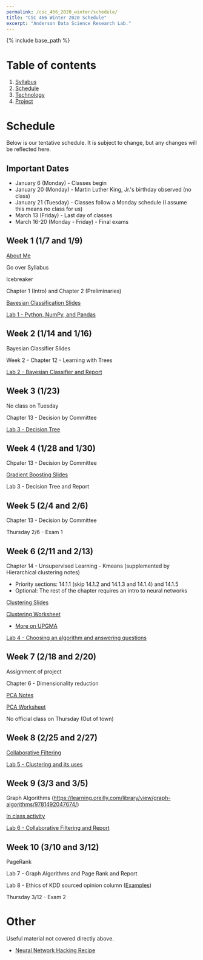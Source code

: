```yaml
---
permalink: /csc_466_2020_winter/schedule/
title: "CSC 466 Winter 2020 Schedule"
excerpt: "Anderson Data Science Research Lab."
---
```


{% include base_path %}

# Table of contents
1. [Syllabus](/csc_466_2020_winter/)
2. [Schedule](/csc_466_2020_winter/schedule/)
3. [Technology](/csc_466_2020_winter/technology/)
4. [Project](/csc_466_2020_winter/project/)

# Schedule
Below is our tentative schedule. It is subject to change, but any changes will be reflected here.

## Important Dates
* January 6 (Monday) - Classes begin
* January 20 (Monday) - Martin Luther King, Jr.'s birthday observed (no class)
* January 21 (Tuesday) - Classes follow a Monday schedule (I assume this means no class for us)
* March 13 (Friday) - Last day of classes
* March 16-20 (Monday - Friday) - Final exams

## Week 1 (1/7 and 1/9)
<a href="/csc_466_2020_winter/aboutme.pptx">About Me</a>

Go over Syllabus

Icebreaker

Chapter 1 (Intro) and Chapter 2 (Preliminaries)

<a href="/data_301_2019_fall/Bayesian Classification.ppt">Bayesian Classification Slides</a>

[Lab 1 - Python, NumPy, and Pandas](https://classroom.github.com/a/efsRItDZ)

## Week 2 (1/14 and 1/16)
Bayesian Classifier Slides

Week 2 - Chapter 12 - Learning with Trees

<a href="https://classroom.github.com/a/v9PJbN9u">Lab 2 - Bayesian Classifier and Report</a>

## Week 3 (1/23)
No class on Tuesday

Chapter 13 - Decision by Committee

<a href="https://classroom.github.com/a/QCsIKLlW">Lab 3 - Decision Tree</a>

## Week 4 (1/28 and 1/30)
Chpater 13 - Decision by Committee

<a href="http://www.chengli.io/tutorials/gradient_boosting.pdf">Gradient Boosting Slides</a>

Lab 3 - Decision Tree and Report

## Week 5 (2/4 and 2/6)
Chapter 13 - Decision by Committee

Thursday 2/6 - Exam 1

## Week 6 (2/11 and 2/13)
Chapter 14 - Unsupervised Learning - Kmeans (supplemented by Hierarchical clustering notes)
* Priority sections: 14.1.1 (skip 14.1.2 and 14.1.3 and 14.1.4) and 14.1.5
* Optional: The rest of the chapter requires an intro to neural networks

<a href="/csc_466_2020_winter/clustering.pptx">Clustering Slides</a>

<a href="/csc_466_2020_winter/Clustering Worksheet.docx">Clustering Worksheet</a>
* <a href="https://en.wikipedia.org/wiki/UPGMA">More on UPGMA</a>

<a href="https://classroom.github.com/a/Lb9D8ByH">Lab 4 - Choosing an algorithm and answering questions</a>

## Week 7 (2/18 and 2/20)
Assignment of project

Chapter 6 - Dimensionality reduction

<a href="/csc_466_2020_winter/pca_notes.ppt">PCA Notes</a>

<a href="/csc_466_2020_winter/pca_worksheet.docx">PCA Worksheet</a>

No official class on Thursday (Out of town)

## Week 8 (2/25 and 2/27)
<a href="/csc_466_2020_winter/CF_AdaptiveWeb_2006.pdf">Collaborative Filtering</a>

<a href="https://classroom.github.com/a/TJTLt30f">Lab 5 - Clustering and its uses</a>

## Week 9 (3/3 and 3/5)
Graph Algorithms (<a href="https://learning.oreilly.com/library/view/graph-algorithms/9781492047674/">https://learning.oreilly.com/library/view/graph-algorithms/9781492047674/</a>)

<a href="https://docs.google.com/document/d/1hwhiL7i_0HypgE3_YsDU6iw430xeqPfSeSigLrpaFgc/edit?usp=sharing">In class activity</a>

<a href="https://classroom.github.com/a/hHC2sNef">Lab 6 - Collaborative Filtering and Report</a>

## Week 10 (3/10 and 3/12)
PageRank

Lab 7 - Graph Algorithms and Page Rank and Report

Lab 8 - Ethics of KDD sourced opinion column (<a href="https://www.bloomberg.com/authors/ATFPV0aLyJM/catherine-h-oneil">Examples</a>)

Thursday 3/12 - Exam 2

# Other
Useful material not covered directly above.
* <a href="http://karpathy.github.io/2019/04/25/recipe/">Neural Network Hacking Recipe</a>
